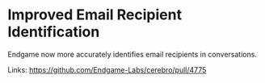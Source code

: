 # Improved Email Recipient Identification

Endgame now more accurately identifies email recipients in conversations.

Links:
https://github.com/Endgame-Labs/cerebro/pull/4775
